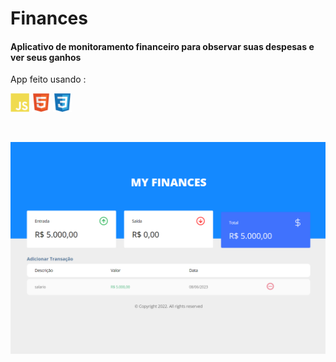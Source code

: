 # Finances

#### Aplicativo de monitoramento financeiro para observar suas despesas e ver seus ganhos

<p>App feito usando :</p>

<div style="display: inline_block">
  <img align="center" alt="Js" height="30" width="30" src="https://raw.githubusercontent.com/devicons/devicon/master/icons/javascript/javascript-plain.svg">
  <img align="center" alt="HTML" height="30" width="30" src="https://raw.githubusercontent.com/devicons/devicon/master/icons/html5/html5-original.svg">
  <img align="center" alt="CSS" height="30" width="30" src="https://raw.githubusercontent.com/devicons/devicon/master/icons/css3/css3-original.svg">
</div>
<br /><br />

![Preview](src/assets/myfinance.png)
